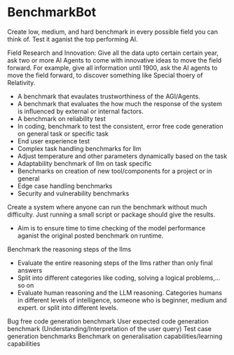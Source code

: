 # BenchmarkBot

Create low, medium, and hard benchmark in every possible field you can think of.
Test it aganist the top performing AI.

Field Research and Innovation:
Give all the data upto certain certain year, ask two or more AI Agents to come with innovative ideas to move the field forward.
For example, give all information until 1900, ask the AI agents to move the field forward, to discover something like Special thoery of Relativity. 

- A benchmark that evaulates trustworthiness of the AGI/Agents.
- A benchmark that evaluates the how much the response of the system is influenced by external or internal factors.
- A benchmark  on reliability test
- In coding, benchmark to test the consistent, error free code generation on general task or specific task
- End user experience test
- Complex task handling benchmarks for llm
- Adjust temperature and other parameters dynamically based on the task
- Adaptability benchmark of llm on task specific
- Benchmarks on creation of new tool/components for a project or in general
- Edge case handling benchmarks
- Security and vulnerability benchmarks

Create a system where anyone can run the benchmark without much difficulty.
Just running a small script or package should give the results.
- Aim is to ensure time to time checking of the model performance aganist the original posted benchmark on runtime. 

Benchmark the reasoning steps of the llms
- Evaluate the entire reasoning steps of the llms rather than only final answers
- Split into different categories like coding, solving a logical problems,... so on
- Evaluate human reasoning and the LLM reasoning. Categories humans in different levels of intelligence, someone who is beginner, medium and expert. or split into different levels. 

Bug free code generation benchmark 
User expected code generation benchmark (Understanding/Interpretation of the user query)
Test case generation benchmarks
Benchmark on generalisation capabilities/learning capabilities 